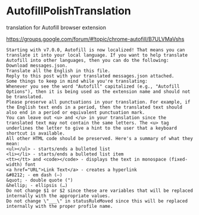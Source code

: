 # AutofillPolishTranslation
translation for Autofill browser extension

https://groups.google.com/forum/#!topic/chrome-autofill/B7ULVMaVshs


    Starting with v7.0.0, Autofill is now localized! That means you can translate it into your local language. If you want to help translate Autofill into other languages, then you can do the following:
    Download messages.json.
    Translate all the English in this file.
    Reply to this post with your translated messages.json attached.
    Some things to keep in mind while you're translating:
    Whenever you see the word "Autofill" capitalized (e.g., "Autofill Options"), then it is being used as the extension name and should not be translated.
    Please preserve all punctuations in your translation. For example, if the English text ends in a period, then the translated text should also end in a period or equivalent punctuation mark.
    You can leave out <u> and </u> in your translation since the translated text may not contain the same letters. The <u> tag underlines the letter to give a hint to the user that a keyboard shortcut is available.
    All other HTML code should be preserved. Here's a summary of what they mean:
    <ul></ul> - starts/ends a bulleted list
    <li></li> - starts/ends a bulleted list item
    <tt></tt> and <code></code> - displays the text in monospace (fixed-width) font
    <a href="URL">Link Text</a> - creates a hyperlink
    &#8212; - em dash (—)
    &quot; - double quote (")
    &hellip; - ellipsis (…)
    Do not change $1 or $2 since these are variables that will be replaced internally with the appropriate values.
    Do not change \"___\" in statusRuleMoved since this will be replaced internally with the proper profile name.
